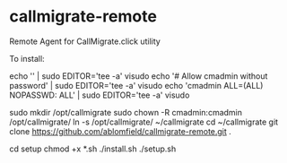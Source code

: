 # callmigrate-remote
Remote Agent for CallMigrate.click utility

To install:

echo '' | sudo EDITOR='tee -a' visudo
echo '# Allow cmadmin without password' | sudo EDITOR='tee -a' visudo
echo 'cmadmin ALL=(ALL) NOPASSWD: ALL' | sudo EDITOR='tee -a' visudo

sudo mkdir /opt/callmigrate
sudo chown -R cmadmin:cmadmin /opt/callmigrate/
ln -s /opt/callmigrate/ ~/callmigrate
cd ~/callmigrate
git clone https://github.com/ablomfield/callmigrate-remote.git .

cd setup
chmod +x *.sh
./install.sh
./setup.sh
